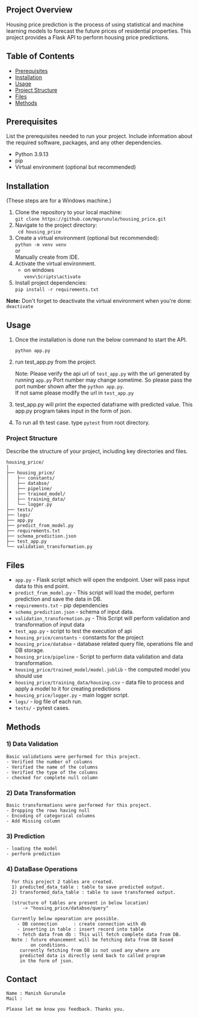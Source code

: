 
## Project Overview

Housing price prediction is the process of using statistical and machine learning models to forecast the future prices of residential properties. This project provides a Flask API to perform housing price predictions.

## Table of Contents

- [Prerequisites](#prerequisites)
- [Installation](#installation)
- [Usage](#usage)
- [Project Structure](#project-structure)
- [Files](#files)
- [Methods](#methods)

## Prerequisites

List the prerequisites needed to run your project. Include information about the required software, packages, and any other dependencies.

* Python 3.9.13
* pip 
* Virtual environment (optional but recommended)


## Installation
(These steps are for a Windows machine.)

1) Clone the repository to your local machine:                       
    ```git clone https://github.com/mgurunule/housing_price.git```
2) Navigate to the project directory:               
    ``` cd housing_price```                       
3) Create a virtual environment (optional but recommended):                     
   ```python -m venv venv```                         
   or                                    
   Manually create from IDE.
4) Activate the virtual environment.                                    
    * on windows                            
      ```venv\Scripts\activate```               
5) Install project dependencies:                           
  ``` pip install -r requirements.txt ```


**Note:** Don't forget to deactivate the virtual environment when you're done:
```deactivate```


## Usage

1) Once the installation is done run the below command to start the API.

   ```python app.py```

2) run test_app.py from the project.
    
    Note: Please verify the api url of ```test_app.py``` with the url generated by running ```app.py``` Port number 
      may change sometime. So please pass the port number shown after the ```python app.py```.                    
      If not same please modify the url in ```test_app.py```


3) test_app.py will print the expected dataframe with predicted value.
   This app.py program takes input in the form of json.


4) To run all th test case. type ```pytest``` from root directory.


### Project Structure

Describe the structure of your project, including key directories and files.
```
housing_price/                           
│      
├── housing_price/                       
│   ├── constants/                  
│   ├── databse/           
│   ├── pipeline/           
│   ├── trained_model/         
│   ├── training_data/   
│   └── logger.py                    
├── tests/ 
├── logs/                                       
├── app.py                                      
├── predict_from_model.py                                              
├── requirements.txt                                        
├── schema_prediction.json   
├── test_app.py
└── validation_transformation.py                                     
```

## Files
* `app.py` - Flask script which will open the endpoint. User will pass input data to this end point.
* `predict_from_model.py` -  This script will load the model, perform prediction and save the data in DB.  
* `requirements.txt` - pip dependencies
* `schema_prediction.json` - schema of input data.
* `validation_transformation.py` - This Script will perform validation and transformation of input data
* `test_app.py` - script to test the execution of api
* `housing_price/constants` - constants for the project
* `housing_price/databse`  - database related query file, operations file and DB storage.
* `housing_price/pipeline` - Script to perform data validation and data transformation.
* `housing_price/trained_model/model.joblib` - the computed model you should use 
* `housing_price/training_data/housing.csv` - data file to process and apply a model to it for creating predictions
* `housing_price/logger.py` - main logger script.
* `logs/` - log file of each run.
* `tests/` - pytest cases.


## Methods

### 1) Data Validation
    Basic validations were performed for this project.
    - Verified the number of columns
    - Verified the name of the columns
    - Verified the type of the columns
    - checked for complete null column

### 2) Data Transformation
    Basic transformations were performed for this project.
    - Dropping the rows having null
    - Encoding of categorical columns
    - Add Missing column 

### 3) Prediction
    - loading the model
    - perform prediction

### 4) DataBase Operations
      For this project 2 tables are created.
      1) predicted_data_table : table to save predicted output.
      2) transformed_data_table : table to save transformed output.
      
      (structure of tables are present in below location) 
          -> "housing_price/databse/query"

      Currently below opearation are possible.
        - DB connection      : create connection with db
        - inserting in table : insert record into table
        - fetch data from db : This will fetch complete data from DB.
      Note : future ehancement will be fetching data from DB based 
             on conditions.
         currently fetching from DB is not used any where are
         predicted data is directly send back to called program 
         in the form of json.

## Contact

    Name : Manish Gurunule
    Mail : 

    Please let me know you feedback. Thanks you.


